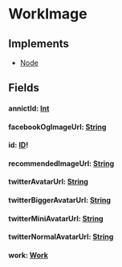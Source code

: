 # WorkImage

## Implements

- [Node](/api/graphql/interfaces/node.md)


## Fields

#### annictId: [Int](/api/graphql/scalars/int.md)

#### facebookOgImageUrl: [String](/api/graphql/scalars/string.md)

#### id: [ID](/api/graphql/scalars/id.md)!

#### recommendedImageUrl: [String](/api/graphql/scalars/string.md)

#### twitterAvatarUrl: [String](/api/graphql/scalars/string.md)

#### twitterBiggerAvatarUrl: [String](/api/graphql/scalars/string.md)

#### twitterMiniAvatarUrl: [String](/api/graphql/scalars/string.md)

#### twitterNormalAvatarUrl: [String](/api/graphql/scalars/string.md)

#### work: [Work](/api/graphql/objects/work.md)
